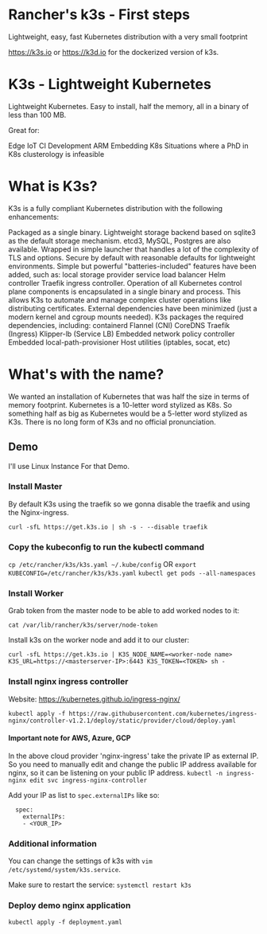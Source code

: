 # Rancher's k3s - First steps

Lightweight, easy, fast Kubernetes distribution with a very small footprint

https://k3s.io or https://k3d.io for the dockerized version of k3s.

# K3s - Lightweight Kubernetes

Lightweight Kubernetes. Easy to install, half the memory, all in a binary of less than 100 MB.

Great for:

Edge
IoT
CI
Development
ARM
Embedding K8s
Situations where a PhD in K8s clusterology is infeasible

# What is K3s?

K3s is a fully compliant Kubernetes distribution with the following enhancements:

Packaged as a single binary.
Lightweight storage backend based on sqlite3 as the default storage mechanism. etcd3, MySQL, Postgres are also available.
Wrapped in simple launcher that handles a lot of the complexity of TLS and options.
Secure by default with reasonable defaults for lightweight environments.
Simple but powerful "batteries-included" features have been added, such as:
local storage provider
service load balancer
Helm controller
Traefik ingress controller.
Operation of all Kubernetes control plane components is encapsulated in a single binary and process. This allows K3s to automate and manage complex cluster operations like distributing certificates.
External dependencies have been minimized (just a modern kernel and cgroup mounts needed). K3s packages the required dependencies, including:
containerd
Flannel (CNI)
CoreDNS
Traefik (Ingress)
Klipper-lb (Service LB)
Embedded network policy controller
Embedded local-path-provisioner
Host utilities (iptables, socat, etc)

# What's with the name?

We wanted an installation of Kubernetes that was half the size in terms of memory footprint. Kubernetes is a 10-letter word stylized as K8s. So something half as big as Kubernetes would be a 5-letter word stylized as K3s. There is no long form of K3s and no official pronunciation.

## Demo

I'll use Linux Instance For that Demo.

### Install Master
By default K3s using the traefik so we gonna disable the traefik and using the Nginx-ingress.

`curl -sfL https://get.k3s.io | sh -s - --disable traefik` 

### Copy the kubeconfig to run the kubectl command
`cp /etc/rancher/k3s/k3s.yaml ~/.kube/config`
OR
`export KUBECONFIG=/etc/rancher/k3s/k3s.yaml`
`kubectl get pods --all-namespaces`

### Install Worker

Grab token from the master node to be able to add worked nodes to it: 

`cat /var/lib/rancher/k3s/server/node-token`

Install k3s on the worker node and add it to our cluster:

`curl -sfL https://get.k3s.io | K3S_NODE_NAME=<worker-node name> K3S_URL=https://<masterserver-IP>:6443 K3S_TOKEN=<TOKEN> sh - `

### Install nginx ingress controller


Website: https://kubernetes.github.io/ingress-nginx/

`kubectl apply -f https://raw.githubusercontent.com/kubernetes/ingress-nginx/controller-v1.2.1/deploy/static/provider/cloud/deploy.yaml`

#### Important note for AWS, Azure, GCP

In the above cloud provider 'nginx-ingress' take the private IP as external IP. So you need to manually edit and change the public IP address available for nginx, so it can be listening on your public IP address.
`kubectl -n ingress-nginx edit svc ingress-nginx-controller`

Add your IP as list to `spec.externalIPs` like so:

```
  spec:
    externalIPs:
    - <YOUR_IP>
```

### Additional information

You can change the settings of k3s  with `vim /etc/systemd/system/k3s.service`.

Make sure to restart the service: `systemctl restart k3s`

### Deploy demo nginx application

`kubectl apply -f deployment.yaml`



